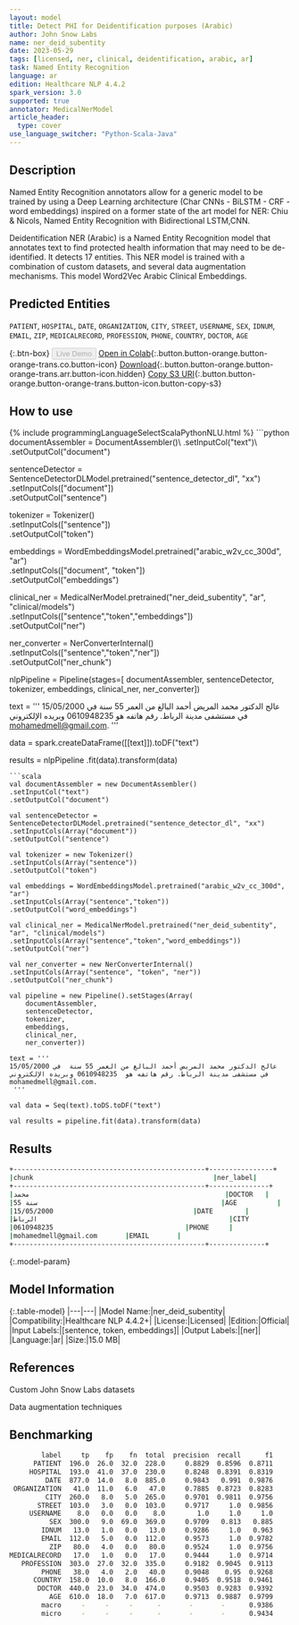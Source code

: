 ```yaml
---
layout: model
title: Detect PHI for Deidentification purposes (Arabic)
author: John Snow Labs
name: ner_deid_subentity
date: 2023-05-29
tags: [licensed, ner, clinical, deidentification, arabic, ar]
task: Named Entity Recognition
language: ar
edition: Healthcare NLP 4.4.2
spark_version: 3.0
supported: true
annotator: MedicalNerModel
article_header:
  type: cover
use_language_switcher: "Python-Scala-Java"
---
```


## Description

Named Entity Recognition annotators allow for a generic model to be trained by using a Deep Learning architecture (Char CNNs - BiLSTM - CRF - word embeddings) inspired on a former state of the art model for NER: Chiu & Nicols, Named Entity Recognition with Bidirectional LSTM,CNN. 

Deidentification NER (Arabic) is a Named Entity Recognition model that annotates text to find protected health information that may need to be de-identified. It detects 17 entities. This NER model is trained with a combination of custom datasets,  and several data augmentation mechanisms. This model  Word2Vec Arabic Clinical Embeddings.

## Predicted Entities

`PATIENT`, `HOSPITAL`, `DATE`, `ORGANIZATION`, `CITY`, `STREET`, `USERNAME`, `SEX`, `IDNUM`, `EMAIL`, `ZIP`, `MEDICALRECORD`, `PROFESSION`, `PHONE`, `COUNTRY`, `DOCTOR`, `AGE`

{:.btn-box}
<button class="button button-orange" disabled>Live Demo</button>
[Open in Colab](https://colab.research.google.com/github/JohnSnowLabs/spark-nlp-workshop/blob/master/healthcare-nlp/04.1.Clinical_Multi_Language_Deidentification.ipynb){:.button.button-orange.button-orange-trans.co.button-icon}
[Download](https://s3.amazonaws.com/auxdata.johnsnowlabs.com/clinical/models/ner_deid_subentity_ar_4.4.2_3.0_1685387641635.zip){:.button.button-orange.button-orange-trans.arr.button-icon.hidden}
[Copy S3 URI](s3://auxdata.johnsnowlabs.com/clinical/models/ner_deid_subentity_ar_4.4.2_3.0_1685387641635.zip){:.button.button-orange.button-orange-trans.button-icon.button-copy-s3}

## How to use



<div class="tabs-box" markdown="1">
{% include programmingLanguageSelectScalaPythonNLU.html %}
```python
documentAssembler = DocumentAssembler()\
        .setInputCol("text")\
        .setOutputCol("document")
        
sentenceDetector = SentenceDetectorDLModel.pretrained("sentence_detector_dl", "xx")\
        .setInputCols(["document"])\
        .setOutputCol("sentence")

tokenizer = Tokenizer()\
        .setInputCols(["sentence"])\
        .setOutputCol("token")

embeddings = WordEmbeddingsModel.pretrained("arabic_w2v_cc_300d", "ar")\
    .setInputCols(["document", "token"])\
    .setOutputCol("embeddings")

clinical_ner = MedicalNerModel.pretrained("ner_deid_subentity", "ar", "clinical/models")\
        .setInputCols(["sentence","token","embeddings"])\
        .setOutputCol("ner")

ner_converter = NerConverterInternal()\
        .setInputCols(["sentence","token","ner"])\
        .setOutputCol("ner_chunk")

nlpPipeline = Pipeline(stages=[
        documentAssembler,
        sentenceDetector,
        tokenizer,
        embeddings,
        clinical_ner,
        ner_converter])

text = '''
عالج الدكتور محمد المريض أحمد البالغ من العمر 55 سنة  في 15/05/2000  في مستشفى مدينة الرباط. رقم هاتفه هو  0610948235 وبريده الإلكتروني
mohamedmell@gmail.com.
 '''

data = spark.createDataFrame([[text]]).toDF("text")

results = nlpPipeline .fit(data).transform(data)

```
```scala
val documentAssembler = new DocumentAssembler()
.setInputCol("text")
.setOutputCol("document")

val sentenceDetector = SentenceDetectorDLModel.pretrained("sentence_detector_dl", "xx")
.setInputCols(Array("document"))
.setOutputCol("sentence")

val tokenizer = new Tokenizer()
.setInputCols(Array("sentence"))
.setOutputCol("token")

val embeddings = WordEmbeddingsModel.pretrained("arabic_w2v_cc_300d", "ar")
.setInputCols(Array("sentence","token"))
.setOutputCol("word_embeddings")

val clinical_ner = MedicalNerModel.pretrained("ner_deid_subentity", "ar", "clinical/models")
.setInputCols(Array("sentence","token","word_embeddings"))
.setOutputCol("ner")

val ner_converter = new NerConverterInternal()
.setInputCols(Array("sentence", "token", "ner"))
.setOutputCol("ner_chunk")

val pipeline = new Pipeline().setStages(Array(
    documentAssembler, 
    sentenceDetector, 
    tokenizer, 
    embeddings, 
    clinical_ner, 
    ner_converter))

text = '''
عالج الدكتور محمد المريض أحمد البالغ من العمر 55 سنة  في 15/05/2000  في مستشفى مدينة الرباط. رقم هاتفه هو  0610948235 وبريده الإلكتروني
mohamedmell@gmail.com.
 '''

val data = Seq(text).toDS.toDF("text")

val results = pipeline.fit(data).transform(data)
```
</div>

## Results

```bash
+------------------------------------------------+----------------+
|chunk                                             |ner_label|
+------------------------------------------------+---------------+
|محمد                                                 |DOCTOR   |
|55 سنة                                              |AGE          |
|15/05/2000                                   |DATE        |
|الرباط                                                |CITY          |
|0610948235                                 |PHONE     |
|mohamedmell@gmail.com       |EMAIL       |
+------------------------------------------------+--------------+
```

{:.model-param}
## Model Information

{:.table-model}
|---|---|
|Model Name:|ner_deid_subentity|
|Compatibility:|Healthcare NLP 4.4.2+|
|License:|Licensed|
|Edition:|Official|
|Input Labels:|[sentence, token, embeddings]|
|Output Labels:|[ner]|
|Language:|ar|
|Size:|15.0 MB|

## References

Custom John Snow Labs datasets

Data augmentation techniques

## Benchmarking

```bash
        label     tp    fp    fn  total  precision  recall      f1
      PATIENT  196.0  26.0  32.0  228.0     0.8829  0.8596  0.8711
     HOSPITAL  193.0  41.0  37.0  230.0     0.8248  0.8391  0.8319
         DATE  877.0  14.0   8.0  885.0     0.9843   0.991  0.9876
 ORGANIZATION   41.0  11.0   6.0   47.0     0.7885  0.8723  0.8283
         CITY  260.0   8.0   5.0  265.0     0.9701  0.9811  0.9756
       STREET  103.0   3.0   0.0  103.0     0.9717     1.0  0.9856
     USERNAME    8.0   0.0   0.0    8.0        1.0     1.0     1.0
          SEX  300.0   9.0  69.0  369.0     0.9709   0.813   0.885
        IDNUM   13.0   1.0   0.0   13.0     0.9286     1.0   0.963
        EMAIL  112.0   5.0   0.0  112.0     0.9573     1.0  0.9782
          ZIP   80.0   4.0   0.0   80.0     0.9524     1.0  0.9756
MEDICALRECORD   17.0   1.0   0.0   17.0     0.9444     1.0  0.9714
   PROFESSION  303.0  27.0  32.0  335.0     0.9182  0.9045  0.9113
        PHONE   38.0   4.0   2.0   40.0     0.9048    0.95  0.9268
      COUNTRY  158.0  10.0   8.0  166.0     0.9405  0.9518  0.9461
       DOCTOR  440.0  23.0  34.0  474.0     0.9503  0.9283  0.9392
          AGE  610.0  18.0   7.0  617.0     0.9713  0.9887  0.9799
        macro     -     -     -      -       -       -      0.9386
        micro     -     -     -      -       -       -      0.9434
```
